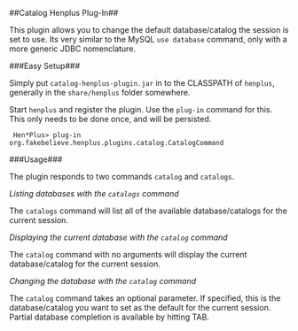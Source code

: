 ##Catalog Henplus Plug-In##

This plugin allows you to change the default database/catalog the session is set to use. Its very similar to the MySQL `use database` command, only with a more generic JDBC nomenclature.

###Easy Setup###

Simply put `catalog-henplus-plugin.jar` in to the CLASSPATH of `henplus`, generally in the `share/henplus` folder somewhere.

Start `henplus` and register the plugin. Use the `plug-in` command for this. This only needs to be done once, and will be persisted.

     Hen*Plus> plug-in org.fakebelieve.henplus.plugins.catalog.CatalogCommand

###Usage###

The plugin responds to two commands `catalog` and `catalogs`.

*Listing databases with the `catalogs` command*

The `catalogs` command will list all of the available database/catalogs for the current session.

*Displaying the current database with the `catalog` command*

The `catalog` command with no arguments will display the current database/catalog for the current session.

*Changing the database with the `catalog` command*

The `catalog` command takes an optional parameter. If specified, this is the database/catalog you want to set as the default for the current session. Partial database completion is available by hitting TAB.
